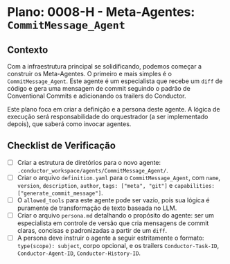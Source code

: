 # Plano: 0008-H - Meta-Agentes: `CommitMessage_Agent`

## Contexto

Com a infraestrutura principal se solidificando, podemos começar a construir os Meta-Agentes. O primeiro e mais simples é o `CommitMessage_Agent`. Este agente é um especialista que recebe um `diff` de código e gera uma mensagem de commit seguindo o padrão de Conventional Commits e adicionando os trailers do Conductor.

Este plano foca em criar a definição e a persona deste agente. A lógica de execução será responsabilidade do orquestrador (a ser implementado depois), que saberá como invocar agentes.

## Checklist de Verificação

- [ ] Criar a estrutura de diretórios para o novo agente: `.conductor_workspace/agents/CommitMessage_Agent/`.
- [ ] Criar o arquivo `definition.yaml` para o `CommitMessage_Agent`, com `name`, `version`, `description`, `author`, `tags: ["meta", "git"]` e `capabilities: ["generate_commit_message"]`.
- [ ] O `allowed_tools` para este agente pode ser vazio, pois sua lógica é puramente de transformação de texto baseada no LLM.
- [ ] Criar o arquivo `persona.md` detalhando o propósito do agente: ser um especialista em controle de versão que cria mensagens de commit claras, concisas e padronizadas a partir de um `diff`.
- [ ] A persona deve instruir o agente a seguir estritamente o formato: `type(scope): subject`, corpo opcional, e os trailers `Conductor-Task-ID`, `Conductor-Agent-ID`, `Conductor-History-ID`.
